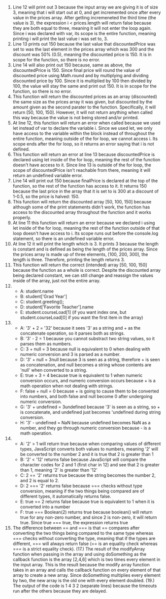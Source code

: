 1. Line 12 will print out 3 because the input array we are giving it is of size 3, meaning that i will start out at 0, and get incremented once after every value in the prices array. After getting incremeneted the third time (the value is 3), the expression i < prices.length will return false because they are both equal to three, meaning it will not enter the loop again. Since i was declared with var, its scope is the entire function, meaning printing i will print the last value i was set to, 3. 
2. Line 13 prints out 150 because the last value that discountedPrice was set to was the last element in the prices array which was 300 and the discount was 50% (0.5), meaning the discounted price is 150. It is in scope for the function, so there is no error.
3. Line 14 will also print out 150 because, same as above, the discountedPrice is 150. Since final price will round the value of discounted price using Math.round and by multiplying and dividing discounted price by 100. Since it is multiplied by 100 then divided by 100, the value will stay the same and print out 150. It is in scope for the function, so there is no error.
4. This function will return the discounted prices as an array (discounted) the same size as the prices array it was given, but discounted by the amount given as the second parater to the function. Specifically, it will return [50, 100, 150]. However, it will not return anything when called this way because the value is not being stored and/or printed. 
5. At line 12, this function will return an error when called because we used let instead of var to declare the variable i. Since we used let, we only have access to the variable within the block instead of throughout the entire function, meaning outside of the for loop, we cannot access i. Its scope ends after the for loop, so it returns an error saying that i is not defined. 
6. This function will return an error at line 13 because discountedPrice is declared using let inside of the for loop, meaning the rest of the function doesn't have access to it. Since line 13 is outside of the for loop, the scope of discountedPrice isn't reachable from there, meaning it will return an undefined variable error. 
7. Line 14 will print out 150 because finalPrice is declared at the top of the function, so the rest of the function has access to it. It returns 150 because the last price in the array that it is set to is 300 at a discount of 1-0.5, so the price is halved: 150. 
8. This function will return the discounted array [50, 100, 150] because although some of the print statements didn't work, the function has access to the discounted array throughout the function and it works properly. 
9. At line 11 this function will return an error because we declared i using let inside of the for loop, meaning the rest of the function outside of that loop doesn't have access to i. Its scope runs out before the console.log statement, so there is an undefined variable error. 
10. At line 12 it will print the length which is 3. It prints 3 because the length is constant and is defined as being the length of the prices array. Since the prices array is made up of three elements, [100, 200, 300], the length is three. Therefore, printing the length returns 3. 
11. This function will return the correct (intended) array [50, 100, 150] because the function as a whole is correct. Despite the discounted array being declared constant, we can still change and reassign the values inside of the array, just not the entire array. 
12. - A: student.name
    - B: student['Grad Year'] 
    - C: student.greeting();
    - D: student['Favorite Teacher'].name
    - E: student.courseLoad[1] (if you want index one, but student.courseLoad[0] if you want the first item in the array)
13. - A: '3' + 2 = '32' because it sees '3' as a string and + as the concatenate operation, so it parses both as strings. 
    - B: '3' - 2 = 1 because you cannot substract two string values, so it parses them as numbers.
    - C: 3 + null = 3 because null is equivalent to 0 when dealing with numeric conversion and 3 is parsed as a number. 
    - D: '3' + null = 3null because 3 is seen as a string, therefore + is seen as concatenation, and null becomes a string whose contents are 'null' when converted          to a string.
    - E: true + 3 = 4 because true is equivalent to 1 when numeric conversion occurs, and numeric conversion occurs because + is a math operation when not dealing            with strings. 
    - F: false + null = 0 because + is going to cause them to be converted into numbers, and both false and null become 0 after undergoing numeric conversion. 
    - G: '3' + undefined = 3undefined because '3' is seen as a string, so + is concatenate, and undefined just becomes 
    'undefined during string conversion. 
    - H: '3' - undefined = NaN because undefined becomes NaN as a number, and they go through numeric conversion because - is a math operation. 
14. - A: '2' > 1 will return true because when comparing values of different types, JavaScript converts both values to numbers, meaning '2' will be converted to the       number 2 and it is true that 2 is greater than 1
    - B: '2' < '12' returns false because JavaScript will compare the character codes for 2 and 1 (first char in 12) and see that 2 is greater than 1, meaning '2'         is greater than '12' 
    - C: 2 == '2' returns true because the string becomes the number 2, and 2 is equal to 2. 
    - D: 2 === '2' returns false because === checks without type conversion, meaning if the two things being compared are of different types, it automatically             returns false. 
    - E: true == 2 returns false because true is equivalent to 1 when it is converted into a number
    - F: true === Boolean(2) returns true because boolean() will return true for any non-zero number, and since 2 is non-zero, it will return true. Since true ===         true, the expression returns true 
15. The difference between == and === is that == compares after converting the two things being compared to the same type whereas === checks without converting the     type, meaning that if the types are different, === will always return false (== is an equality check whereas === is a strict equality check). 
(17.) The result of the modifyArray function when passing in the array and using doSomething as the callback function is the array [2,4,6] which is two times every       element in the input array. This is the result because the modify array function takes in an array and calls the callback function on every element of that         array to create a new array. Since doSomething multiplies every element by two, the new array is the old one with every element doubled. 
(19.) The output of the code is 1 4 3 2 (separate lines) because the timeouts run after the others because they are delayed.  
